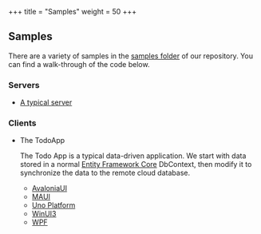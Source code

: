 +++
title = "Samples"
weight = 50
+++

## Samples

There are a variety of samples in the [samples folder](https://github.com/CommunityToolkit/Datasync/tree/main/samples) of our repository.  You can find a walk-through of the code below.

### Servers

* [A typical server](./server.md)

### Clients

* The TodoApp
  
  The Todo App is a typical data-driven application.  We start with data stored in a normal [Entity Framework Core](https://learn.microsoft.com/ef/core/) DbContext, then modify it to synchronize the data to the remote cloud database.

  * [AvaloniaUI](./todoapp/avalonia.md)
  * [MAUI](./todoapp/maui.md)
  * [Uno Platform](./todoapp/uno.md)
  * [WinUI3](./todoapp/winui3.md)
  * [WPF](./todoapp/wpf.md)

